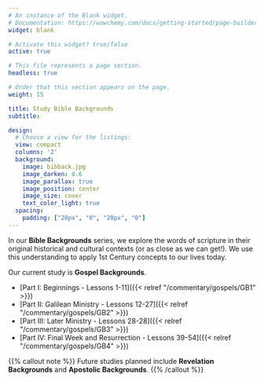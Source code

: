 ```yaml
---
# An instance of the Blank widget.
# Documentation: https://wowchemy.com/docs/getting-started/page-builder/
widget: blank

# Activate this widget? true/false
active: true

# This file represents a page section.
headless: true

# Order that this section appears on the page.
weight: 15

title: Study Bible Backgrounds
subtitle:

design:
  # Choose a view for the listings:
  view: compact
  columns: '2'
  background:
    image: bibback.jpg
    image_darken: 0.6
    image_parallax: true
    image_position: center
    image_size: cover
    text_color_light: true
  spacing:
    padding: ["20px", "0", "20px", "0"]
---
```


In our **Bible Backgrounds** series, we explore the words of scripture in their original historical and cultural contexts (or as close as we can get!).  We use this understanding to apply 1st Century concepts to our lives today.

Our current study is **Gospel Backgrounds**.

* [Part I: Beginnings - Lessons 1-11]({{< relref "/commentary/gospels/GB1" >}})
* [Part II: Galilean Ministry - Lessons 12-27]({{< relref "/commentary/gospels/GB2" >}})
* [Part III: Later Ministry - Lessons 28-28]({{< relref "/commentary/gospels/GB3" >}})
* [Part IV: Final Week and Resurrection - Lessons 39-54]({{< relref "/commentary/gospels/GB4" >}})

{{% callout note %}}
Future studies planned include **Revelation Backgrounds** and **Apostolic Backgrounds**.
{{% /callout %}}
